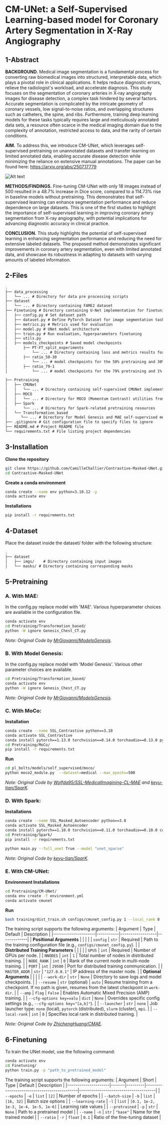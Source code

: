 # CM-UNet: a Self-Supervised Learning-based model for Coronary Artery Segmentation in X-Ray Angiography

## 1-Abstract

**BACKGROUND.** Medical image segmentation is a fundamental process for converting raw biomedical images into structured, interpretable data, which plays a pivotal role in clinical applications. It helps reduce diagnostic errors, relieve the radiologist's workload, and accelerate diagnosis. This study focuses on the segmentation of coronary arteries in X-ray angiography images for disease detection, a complex task hindered by several factors. Accurate segmentation is complicated by the intricate geometry of coronary vessels, low signal-to-noise ratios, and overlapping structures such as catheters, the spine, and ribs. Furthermore, training deep learning models for these tasks typically requires large and meticulously annotated data sets, a resource often scarce in the medical imaging domain due to the complexity of annotation, restricted access to data, and the rarity of certain conditions.

**AIM.** To address this, we introduce CM-UNet, which leverages self-supervised pretraining on unannotated datasets and transfer learning on limited annotated data, enabling accurate disease detection while minimizing the reliance on extensive manual annotations. The paper can be found here: https://arxiv.org/abs/2507.17779

![Alt text](figures/CMUNet_architecture.png)

**METHODS/FINDINGS.** Fine-tuning CM-UNet with only 18 images instead of 500 resulted in a 48.7\% increase in Dice score, compared to a 114.73\% rise in baseline models without pretraining. This demonstrates that self-supervised learning can enhance segmentation performance and reduce dependence on large datasets. This is one of the first studies to highlight the importance of self-supervised learning in improving coronary artery segmentation from X-ray angiography, with potential implications for advancing diagnostic accuracy in clinical practice. 

**CONCLUSION.** This study highlights the potential of self-supervised learning in enhancing segmentation performance and reducing the need for extensive labeled datasets. The proposed method demonstrates significant improvements in coronary artery segmentation, even with limited annotated data, and showcase its robustness in adapting to datasets with varying amounts of labeled information.

## 2-Files

```txt
.
├── data_processing
│   └── ... # Directory for data pre processing scripts
├── dataset
│   └── ... # Directory containing FAME2 dataset 
├── Finetuning # Directory containing U-Net implementation for finetuning. 
│   ├── config.py # Set dataset path
│   ├── dataset.py # Define PyTorch Dataset for image segmentation tasks
│   ├── metrics.py # Metrics used for evaluation
│   ├── model.py # UNet model architecture
│   ├── train.py # Run evaluation, hyperparameters finetuning
│   ├── utils.py
│   ├── models_checkpoints # Saved model checkpoints
│       ├── PT-FT_split_experiments
│           └── ... # Directory containing loss and metrics results for different PT-FT split experiments. 
│       ├── ratio_50-30
│           └── ... # model checkpoints for the 50% pretraining and 30% fine-tuning ratio, for the optimal learning rate, batch size, and epochs.
│       ├── ratio_79-1
│           └── ... # model checkpoints for the 79% pretraining and 1% fine-tuning ratio, for the optimal learning rate, batch size, and epochs.

├── Pretraining
│   ├── CMUNet
│   │   └── ... # Directory containing self-supervised CMUNet implementation
│   ├── MOCO
│   │   └── ... # Directory for MOCO (Momentum Contrast) utilities from PyTorch Lightning Bolts
│   ├── Spark
│       └── ... # Directory for Spark-related pretraining resources
│   └── Transformation_based
│      └── ... # Directory for Model Genesis and MAE self-supervised methods
├── .gitignore # Git configuration file to specify files to ignore
├── README.md # Project README file
└── requirements.txt # File listing project dependencies
```
## 3-Installation
**Clone the repository**

```bash
git clone https://github.com/CamilleChallier/Contrastive-Masked-UNet.git
cd Contrastive-Masked-UNet
```

**Create a conda environment**

```bash
conda create --name env python=3.10.12 -y
conda activate env
```

**Installations**

```bash
pip install -r requirements.txt
```

## 4-Dataset

Place the dataset inside the dataset/ folder with the following structure:
```txt
.
├── dataset
│   ├── imgs/    # Directory containing input images
│   └── masks/ # Directory containing corresponding masks
```

## 5-Pretraining

### A. With MAE:
In the config.py replace model with 'MAE'. Various hyperparameter choices are available in the configuration file.
```bash
conda activate env
cd Pretraining/Transformation_based/
python -W ignore Genesis_Chest_CT.py
```
*Note: Original Code by [MrGiovanni/ModelsGenesis](https://github.com/MrGiovanni/ModelsGenesis).*

### B. With Model Genesis:
In the config.py replace model with 'Model Genesis'. Various other parameter choices are available.
```bash
cd Pretraining/Transformation_based/
conda activate env
python -W ignore Genesis_Chest_CT.py
```
*Note: Original Code by [MrGiovanni/ModelsGenesis](https://github.com/MrGiovanni/ModelsGenesis).*

### C. With MoCo:

**Installation**
```bash
conda create --name SSL_Contrastive python==3.10
conda activate SSL_Contrastive
conda install pytorch==1.13.0 torchvision==0.14.0 torchaudio==0.13.0 pytorch-cuda=11.7 -c pytorch -c nvidia
cd Pretraining/MoCo/
pip install -r requirements.txt
```

**Run**
```bash
cd pl_bolts/models/self_supervised/moco/
python moco2_module.py  --dataset=medical --max_epochs=500 
```

*Note: Original Code by [Wolfda95/SSL-MedicalImagining-CL-MAE](https://github.com/Wolfda95/SSL-MedicalImagining-CL-MAE) and [keyu-tian/SparK](https://github.com/keyu-tian/SparK).*

### D. With Spark:

**Installations**

```bash
conda create --name SSL_Masked_Autoencoder python==3.8
conda activate SSL_Masked_Autoencoder
conda install pytorch==1.10.0 torchvision==0.11.0 torchaudio==0.10.0 cudatoolkit=11.3 -c pytorch
cd Pretraining/Spark/
pip install -r requirements.txt
```

```bash
python main.py --full_unet True --model "unet_sparse"
```

*Note: Original Code by [keyu-tian/SparK](https://github.com/keyu-tian/SparK).*

### E. With CM-UNet:

**Environment Installations**

```bash
cd Pretraining/CM-UNet/
conda env create -f environment.yml
conda activate cmunet
```

**Run**
```bash
bash training/dist_train.sh configs/cmunet_config.py 1 --local_rank 0
```

The training script supports the following arguments:
| Argument            | Type       | Default          | Description |
|---------------------|-----------|------------------|-------------|
| **Positional Arguments** | | | |
| `config`           | `str`     | Required         | Path to the training configuration file (e.g., `configs/cmunet_config.py`). |
| **Distributed Training Parameters** | | | |
| `GPUS`      | `int`     | Required         | Number of GPUs per node. |
| `NNODES`           | `int`     | `1`              | Total number of nodes in distributed training. |
| `NODE_RANK`        | `int`     | `0`              | Rank of the current node in multi-node training. |
| `PORT`            | `int`     | `29500`          | Port for distributed training communication. |
| `MASTER_ADDR`      | `str`     | `"127.0.0.1"`    | IP address of the master node. |
| **Optional Arguments** | | | |
| `--work-dir`       | `str`     | `None`           | Directory to save logs and model checkpoints. |
| `--resume`  | `str` (optional) | `auto`  | Resume training from a checkpoint. If no path is given, resumes from the latest checkpoint in `work-dir`. |
| `--amp`            | `flag`    | `False`          | Enables Automatic Mixed Precision (AMP) training. |
| `--cfg-options key=valu` | `dict` | `None` | Overrides specific config settings (e.g., `--cfg-options key="[a,b]"`). |
| `--launcher` | `str` | `none` | Job launcher type: `none` (local), `pytorch` (distributed), `slurm` (cluster), `mpi`. |
| `--local-rank`     | `int`     | `0`              | Specifies local rank in distributed training. |


*Note: Original Code by [ZhichengHuang/CMAE](https://github.com/ZhichengHuang/CMAE).*

## 6-Finetuning

To train the UNet model, use the following command:

```bash
conda activate env
cd Finetuning/
python train.py -p "path_to_pretrained_model"
```

The training script supports the following arguments:
| Argument            | Short | Type    | Default                                    | Description                          |
|---------------------|-------|---------|--------------------------------------------|--------------------------------------|
| `--epochs`         | `-e`  | `list`  | `[2]`                                     | Number of epochs                    |
| `--batch-size`     | `-b`  | `list`  | `[16, 32]`                                | Batch size options                   |
| `--learning-rate`  | `-l`  | `list`  | `[0.1, 1e-2, 1e-3, 1e-4, 1e-5, 1e-6]`     | Learning rate values                 |
| `--pretrained`     | `-p`  | `str`   | `None`                                    | Path to a pretrained model          |
| `--name`           | `-n`  | `str`   | `"base"`                                  | Name for the trained model          |
| `--ratio`          | `-r`  | `float` | `0.1`                                     | Ratio of the fine-tuning dataset    |
